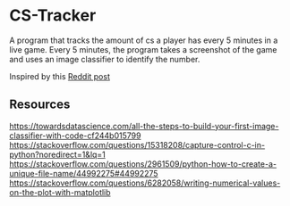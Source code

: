 # CS-Tracker
A program that tracks the amount of cs a player has every 5 minutes in a live game. Every 5 minutes, the program takes a screenshot of the game and uses an image classifier to identify the number.

Inspired by this [Reddit post](https://www.reddit.com/r/summonerschool/comments/g92ri6/a_detailed_guide_on_maintaining_good_farm_and/)

## Resources
https://towardsdatascience.com/all-the-steps-to-build-your-first-image-classifier-with-code-cf244b015799  
https://stackoverflow.com/questions/15318208/capture-control-c-in-python?noredirect=1&lq=1  
https://stackoverflow.com/questions/2961509/python-how-to-create-a-unique-file-name/44992275#44992275  
https://stackoverflow.com/questions/6282058/writing-numerical-values-on-the-plot-with-matplotlib  
